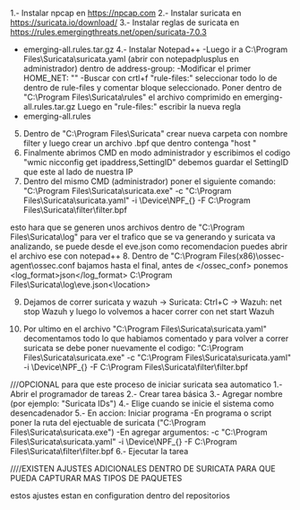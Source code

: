 1.- Instalar npcap en https://npcap.com
2.- Instalar suricata en https://suricata.io/download/
3.- Instalar reglas de suricata en https://rules.emergingthreats.net/open/suricata-7.0.3
- emerging-all.rules.tar.gz
4.- Instalar Notepad++
-Luego ir a C:\Program Files\Suricata\suricata.yaml (abrir con notepadplusplus en administrador)
dentro de address-group:
-Modificar el primer HOME_NET: "<IP-DISPOSITIVO>"
-Buscar con crtl+f "rule-files:" seleccionar todo lo de dentro de rule-files y comentar bloque seleccionado.
Poner dentro de "C:\Program Files\Suricata\rules" el archivo comprimido en emerging-all.rules.tar.gz
Luego en "rule-files:" escribir la nueva regla
- emerging-all.rules
5. Dentro de "C:\Program Files\Suricata" crear nueva carpeta con nombre filter y luego crear un archivo .bpf que dentro contenga "host <IP-DISPOSITIVO>"
6. Finalmente abrimos CMD en modo administrador y escribimos el codigo
"wmic nicconfig get ipaddress,SettingID" debemos guardar el SettingID que este al lado de nuestra IP
7. Dentro del mismo CMD (administrador) poner el siguiente comando:
"C:\Program Files\Suricata\suricata.exe" -c "C:\Program Files\Suricata\suricata.yaml" -i \Device\NPF_{<SettingID>} -F C:\Program Files\Suricata\filter\filter.bpf

esto hara que se generen unos archivos dentro de "C:\Program Files\Suricata\log"
para ver el trafico que se va generando y suricata va analizando, se puede desde el eve.json como recomendacion puedes abrir el archivo ese con notepad++
8. Dentro de "C:\Program Files(x86)\ossec-agent\ossec.conf
bajamos hasta el final, antes de </ossec_conf> ponemos 
<localfile>
  <log_format>json</log_format>
  <location>C:\Program Files\Suricata\log\eve.json<\location>
</localfile>

9. Dejamos de correr suricata y wazuh
-> Suricata: Ctrl+C
-> Wazuh: net stop Wazuh y luego lo volvemos a hacer correr con net start Wazuh

10. Por ultimo en el archivo "C:\Program Files\Suricata\suricata.yaml"
decomentamos todo lo que habiamos comentado y para volver a correr suricata se debe poner nuevamente el codigo:
"C:\Program Files\Suricata\suricata.exe" -c "C:\Program Files\Suricata\suricata.yaml" -i \Device\NPF_{<SettingID>} -F C:\Program Files\Suricata\filter\filter.bpf

///OPCIONAL para que este proceso de iniciar suricata sea automatico
1.- Abrir el programador de tareas
2.- Crear tarea básica
3.- Agregar nombre (por ejemplo: "Suricata IDs")
4.- Elige cuando se inicie el sistema como desencadenador
5.- En accion: Iniciar programa
-En programa o script poner la ruta del ejectuable de suricata ("C:\Program Files\Suricata\suricata.exe")
-En agregar argumentos: -c "C:\Program Files\Suricata\suricata.yaml" -i \Device\NPF_{<SettingID>} -F C:\Program Files\Suricata\filter\filter.bpf
6.- Ejecutar la tarea

////EXISTEN AJUSTES ADICIONALES DENTRO DE SURICATA PARA QUE PUEDA CAPTURAR MAS TIPOS DE PAQUETES

estos ajustes estan en configuration dentro del repositorios

